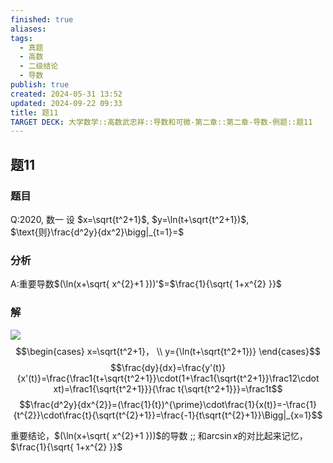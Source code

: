 ```yaml
---
finished: true
aliases: 
tags:
  - 真题
  - 高数
  - 二级结论
  - 导数
publish: true
created: 2024-05-31 13:52
updated: 2024-09-22 09:33
title: 题11
TARGET DECK: 大学数学::高数武忠祥::导数和可微-第二章::第二章-导数-例题::题11
---
```

## 题11
### 题目
Q:2020, 数一 设 $x=\sqrt{t^2+1}$, $y=\ln(t+\sqrt{t^2+1})$, $\text{则}\frac{d^2y}{dx^2}\bigg|_{t=1}=$ 
### 分析
A:重要导数$(\ln(x+\sqrt{ x^{2}+1 }))'$=$\frac{1}{\sqrt{ 1+x^{2} }}$
### 解
![](https://img.hwenyi.live/202402021622733.webp) 
$$\begin{cases}
x=\sqrt{t^2+1}， \\
y={\ln(t+\sqrt{t^2+1})}
\end{cases}$$
$$\frac{dy}{dx}=\frac{y'(t)}{x'(t)}=\frac{\frac1{t+\sqrt{t^2+1}}\cdot(1+\frac1{\sqrt{t^2+1}}\frac12\cdot xt)=\frac1{\sqrt{t^2+1}}}{\frac t{\sqrt{t^2+1}}}=\frac1t$$
$$\frac{d^2y}{dx^{2}}=(\frac{1}{t})^{\prime}\cdot\frac{1}{x(t)}=-\frac{1}{t^{2}}\cdot\frac{t}{\sqrt{t^{2}+1}}=\frac{-1}{t\sqrt{t^{2}+1}}\Bigg|_{x=1}$$

重要结论，$(\ln(x+\sqrt{ x^{2}+1 }))$的导数 ;; 和$\arcsin x$的对比起来记忆，$\frac{1}{\sqrt{ 1+x^{2} }}$


